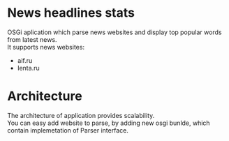 # News headlines stats
OSGi aplication which parse news websites and display top popular words from latest news. <br />
It supports news websites:
* aif.ru
* lenta.ru

# Architecture
The architecture of application provides scalability. <br />
You can easy add website to parse, by adding new osgi bunlde, which contain implemetation of Parser interface.
